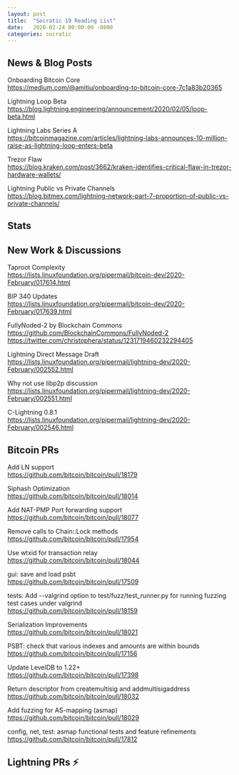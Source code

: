 ```yaml
---
layout: post
title:  "Socratic 19 Reading List"
date:   2020-02-24 00:00:00 -0800
categories: socratic
---
```


## News & Blog Posts

Onboarding Bitcoin Core  
<https://medium.com/@amitiu/onboarding-to-bitcoin-core-7c1a83b20365>

Lightning Loop Beta  
<https://blog.lightning.engineering/announcement/2020/02/05/loop-beta.html>

Lightning Labs Series A  
<https://bitcoinmagazine.com/articles/lightning-labs-announces-10-million-raise-as-lightning-loop-enters-beta>

Trezor Flaw  
<https://blog.kraken.com/post/3662/kraken-identifies-critical-flaw-in-trezor-hardware-wallets/>

Lightning Public vs Private Channels  
<https://blog.bitmex.com/lightning-network-part-7-proportion-of-public-vs-private-channels/>

## Stats


## New Work & Discussions

Taproot Complexity  
<https://lists.linuxfoundation.org/pipermail/bitcoin-dev/2020-February/017614.html>

BIP 340 Updates  
<https://lists.linuxfoundation.org/pipermail/bitcoin-dev/2020-February/017639.html>

FullyNoded-2 by Blockchain Commons  
<https://github.com/BlockchainCommons/FullyNoded-2>  
<https://twitter.com/christophera/status/1231719460232294405>

Lightning Direct Message Draft  
<https://lists.linuxfoundation.org/pipermail/lightning-dev/2020-February/002552.html>

Why not use libp2p discussion  
<https://lists.linuxfoundation.org/pipermail/lightning-dev/2020-February/002551.html>

C-Lightning 0.8.1  
<https://lists.linuxfoundation.org/pipermail/lightning-dev/2020-February/002546.html>

## Bitcoin PRs

Add LN support  
<https://github.com/bitcoin/bitcoin/pull/18179>

Siphash Optimization  
<https://github.com/bitcoin/bitcoin/pull/18014>

Add NAT-PMP Port forwarding support  
<https://github.com/bitcoin/bitcoin/pull/18077>

Remove calls to Chain::Lock methods  
<https://github.com/bitcoin/bitcoin/pull/17954>

Use wtxid for transaction relay  
<https://github.com/bitcoin/bitcoin/pull/18044>

gui: save and load psbt  
<https://github.com/bitcoin/bitcoin/pull/17509>

tests: Add --valgrind option to test/fuzz/test_runner.py for running fuzzing test cases under valgrind  
<https://github.com/bitcoin/bitcoin/pull/18159>

Serialization Improvements  
<https://github.com/bitcoin/bitcoin/pull/18021>

PSBT: check that various indexes and amounts are within bounds  
<https://github.com/bitcoin/bitcoin/pull/17156>

Update LevelDB to 1.22+  
<https://github.com/bitcoin/bitcoin/pull/17398>

Return descriptor from createmultisig and addmultisigaddress  
<https://github.com/bitcoin/bitcoin/pull/18032>

Add fuzzing for AS-mapping (asmap)  
<https://github.com/bitcoin/bitcoin/pull/18029>

config, net, test: asmap functional tests and feature refinements  
<https://github.com/bitcoin/bitcoin/pull/17812>

## Lightning PRs ⚡


